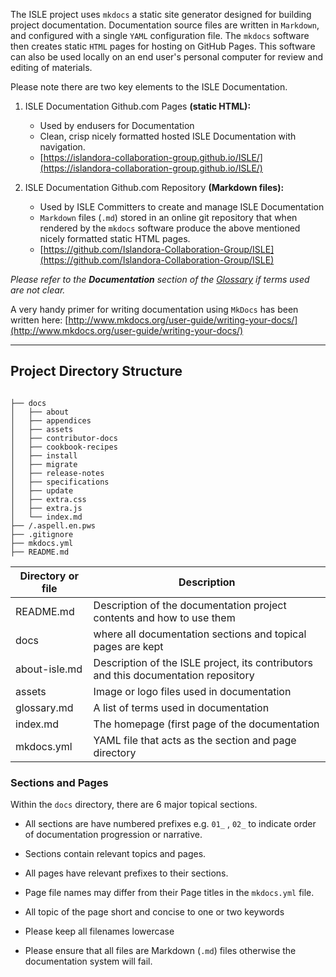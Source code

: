 <!--- PAGE_TITLE --->

The ISLE project uses `mkdocs` a static site generator designed for building project documentation. Documentation source files are written in `Markdown`, and configured with a single `YAML` configuration file. The `mkdocs` software then creates static `HTML` pages for hosting on GitHub Pages. This software can also be used locally on an end user's personal computer for review and editing of materials.

Please note there are two key elements to the ISLE Documentation.

1. ISLE Documentation Github.com Pages **(static HTML):**  
    * Used by endusers for Documentation
    * Clean, crisp nicely formatted hosted ISLE Documentation with navigation.
    * [https://islandora-collaboration-group.github.io/ISLE/](https://islandora-collaboration-group.github.io/ISLE/)


2. ISLE Documentation Github.com Repository **(Markdown files):**  
    * Used by ISLE Committers to create and manage ISLE Documentation
    * `Markdown` files (`.md`) stored in an online git repository that when rendered by the `mkdocs` software produce the above mentioned nicely formatted static HTML pages.
    * [https://github.com/Islandora-Collaboration-Group/ISLE](https://github.com/Islandora-Collaboration-Group/ISLE)


_Please refer to the **Documentation** section of the [Glossary](../appendices/glossary.md) if terms used are not clear._


A very handy primer for writing documentation using `MkDocs` has been written here: [http://www.mkdocs.org/user-guide/writing-your-docs/](http://www.mkdocs.org/user-guide/writing-your-docs/)

---

## Project Directory Structure

```

├── docs
│   ├── about
│   ├── appendices
│   ├── assets
│   ├── contributor-docs
│   ├── cookbook-recipes
│   ├── install
│   ├── migrate
│   ├── release-notes
│   ├── specifications
│   ├── update
│   ├── extra.css
│   ├── extra.js
│   └── index.md
├── /.aspell.en.pws
├── .gitignore
├── mkdocs.yml
├── README.md

```

| Directory or file | Description |
| -------------     | ------------- |
| README.md | Description of the documentation project contents and how to use them |
| docs | where all documentation sections and topical pages are kept |
| about-isle.md | Description of the ISLE project, its contributors and this documentation repository |
| assets | Image or logo files used in documentation |
| glossary.md | A list of terms used in documentation |
| index.md | The homepage (first page of the documentation |
| mkdocs.yml | YAML file that acts as the section and page directory |

### Sections and Pages

Within the `docs` directory, there are 6 major topical sections.

* All sections are have numbered prefixes e.g. `01_` , `02_` to indicate order of documentation progression or narrative.

* Sections contain relevant topics and pages.

* All pages have relevant prefixes to their sections.

* Page file names may differ from their Page titles in the `mkdocs.yml` file.

* All topic of the page short and concise to one or two keywords  

* Please keep all filenames lowercase

* Please ensure that all files are Markdown (`.md`) files otherwise the documentation system will fail.
